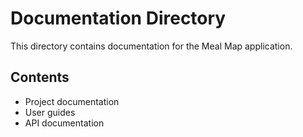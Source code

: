 # Documentation Directory

This directory contains documentation for the Meal Map application.

## Contents

- Project documentation
- User guides
- API documentation